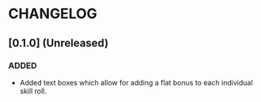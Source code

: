 # CHANGELOG

## [0.1.0] (Unreleased)

### ADDED

- Added text boxes which allow for adding a flat bonus to each individual skill roll.